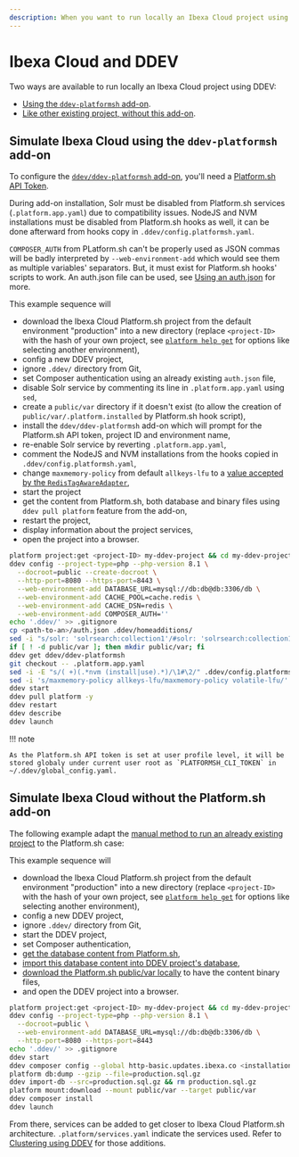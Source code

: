```yaml
---
description: When you want to run locally an Ibexa Cloud project using DDEV.
---
```


# Ibexa Cloud and DDEV

Two ways are available to run locally an Ibexa Cloud project using DDEV:

- [Using the `ddev-platformsh` add-on](#simulate-ibexa-cloud-using-the-ddev-platformsh-add-on).
- [Like other existing project, without this add-on](#simulate-ibexa-cloud-without-the-platformsh-add-on).

## Simulate Ibexa Cloud using the `ddev-platformsh` add-on

To configure the [`ddev/ddev-platformsh` add-on](https://github.com/ddev/ddev-platformsh), you'll need a [Platform.sh API Token](https://docs.platform.sh/administration/cli/api-tokens.html).

During add-on installation, Solr must be disabled from Platform.sh services (`.platform.app.yaml`) due to compatibility issues. NodeJS and NVM installations must be disabled from Platform.sh hooks as well, it can be done afterward from hooks copy in `.ddev/config.platformsh.yaml`.

`COMPOSER_AUTH` from PLatform.sh can't be properly used as JSON commas will be badly interpreted by `--web-environment-add` which would see them as multiple variables' separators. But, it must exist for Platform.sh hooks' scripts to work. An auth.json file can be used, see [Using an auth.json](../../getting_started/install_using_ddev.md#using-an-authjson) for more.

This example sequence will

- download the Ibexa Cloud Platform.sh project from the default environment "production" into a new directory (replace `<project-ID>` with the hash of your own project, see [`platform help get`](https://docs.platform.sh/administration/cli.html#3-use) for options like selecting another environment),
- config a new DDEV project,
- ignore `.ddev/` directory from Git,
- set Composer authentication using an already existing `auth.json` file,
- disable Solr service by commenting its line in `.platform.app.yaml` using `sed`,
- create a `public/var` directory if it doesn't exist (to allow the creation of `public/var/.platform.installed` by Platform.sh hook script),
- install the `ddev/ddev-platformsh` add-on which will prompt for the Platform.sh API token, project ID and environment name,
- re-enable Solr service by reverting `.platform.app.yaml`,
- comment the NodeJS and NVM installations from the hooks copied in `.ddev/config.platformsh.yaml`,
- change `maxmemory-policy` from default `allkeys-lfu` to a [value accepted by the `RedisTagAwareAdapter`](https://github.com/symfony/cache/blob/5.4/Adapter/RedisTagAwareAdapter.php#L95),
- start the project
- get the content from Platform.sh, both database and binary files using `ddev pull platform` feature from the add-on,
- restart the project,
- display information about the project services,
- open the project into a browser.

```bash
platform project:get <project-ID> my-ddev-project && cd my-ddev-project
ddev config --project-type=php --php-version 8.1 \
  --docroot=public --create-docroot \
  --http-port=8080 --https-port=8443 \
  --web-environment-add DATABASE_URL=mysql://db:db@db:3306/db \
  --web-environment-add CACHE_POOL=cache.redis \
  --web-environment-add CACHE_DSN=redis \
  --web-environment-add COMPOSER_AUTH=''
echo '.ddev/' >> .gitignore
cp <path-to-an>/auth.json .ddev/homeadditions/
sed -i "s/solr: 'solrsearch:collection1'/#solr: 'solrsearch:collection1'/" .platform.app.yaml
if [ ! -d public/var ]; then mkdir public/var; fi
ddev get ddev/ddev-platformsh
git checkout -- .platform.app.yaml
sed -i -E "s/( +)(.*nvm (install|use).*)/\1#\2/" .ddev/config.platformsh.yaml
sed -i 's/maxmemory-policy allkeys-lfu/maxmemory-policy volatile-lfu/' .ddev/redis/redis.conf
ddev start
ddev pull platform -y
ddev restart
ddev describe
ddev launch
```

!!! note

    As the Platform.sh API token is set at user profile level, it will be stored globaly under current user root as `PLATFORMSH_CLI_TOKEN` in ~/.ddev/global_config.yaml.

## Simulate Ibexa Cloud without the Platform.sh add-on

The following example adapt the [manual method to run an already existing project](../../getting_started/install_using_ddev.md#run-an-already-existing-project) to the Platform.sh case:

This example sequence will

- download the Ibexa Cloud Platform.sh project from the default environment "production" into a new directory (replace `<project-ID>` with the hash of your own project, see [`platform help get`](https://docs.platform.sh/administration/cli.html#3-use) for options like selecting another environment),
- config a new DDEV project,
- ignore `.ddev/` directory from Git,
- start the DDEV project,
- set Composer authentication,
- [get the database content from Platform.sh](https://docs.platform.sh/add-services/mysql.html#exporting-data),
- [import this database content into DDEV project's database](https://ddev.readthedocs.io/en/latest/users/usage/database-management/#database-imports),
- [download the Platform.sh public/var locally](https://docs.platform.sh/development/file-transfer.html#transfer-a-file-from-a-mount) to have the content binary files,
- and open the DDEV project into a browser.

```bash
platform project:get <project-ID> my-ddev-project && cd my-ddev-project
ddev config --project-type=php --php-version 8.1 \
  --docroot=public \
  --web-environment-add DATABASE_URL=mysql://db:db@db:3306/db \
  --http-port=8080 --https-port=8443
echo '.ddev/' >> .gitignore
ddev start
ddev composer config --global http-basic.updates.ibexa.co <installation-key> <token-password>
platform db:dump --gzip --file=production.sql.gz
ddev import-db --src=production.sql.gz && rm production.sql.gz
platform mount:download --mount public/var --target public/var
ddev composer install
ddev launch
```

From there, services can be added to get closer to Ibexa Cloud Platform.sh architecture.
`.platform/services.yaml` indicate the services used.
Refer to [Clustering using DDEV](clustering_using_ddev.md) for those additions.
